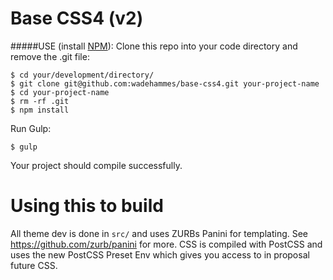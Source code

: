 Base CSS4 (v2)
===

#####USE (install <a href="http://nodejs.org/download/">NPM</a>):
Clone this repo into your code directory and remove the .git file:
```
$ cd your/development/directory/
$ git clone git@github.com:wadehammes/base-css4.git your-project-name
$ cd your-project-name
$ rm -rf .git
$ npm install
```

Run Gulp:
```
$ gulp
```

Your project should compile successfully.

Using this to build
===

All theme dev is done in `src/` and uses ZURBs Panini for templating. See https://github.com/zurb/panini for more. CSS is compiled with PostCSS and uses the new PostCSS Preset Env which gives you access to in proposal future CSS.

